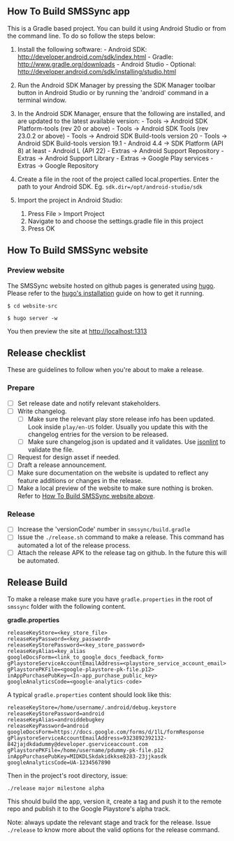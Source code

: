 ## How To Build SMSSync app

This is a Gradle based project. You can build it using Android Studio or from the command line. To 
do so follow the steps below:

1. Install the following software:
       - Android SDK:
         http://developer.android.com/sdk/index.html
       - Gradle:
         http://www.gradle.org/downloads
       - Android Studio - Optional: 
         http://developer.android.com/sdk/installing/studio.html

2. Run the Android SDK Manager by pressing the SDK Manager toolbar button
   in Android Studio or by running the 'android' command in a terminal
   window.

3. In the Android SDK Manager, ensure that the following are installed,
   and are updated to the latest available version:
       - Tools -> Android SDK Platform-tools (rev 20 or above)
       - Tools -> Android SDK Tools (rev 23.0.2 or above)
       - Tools -> Android SDK Build-tools version 20
       - Tools -> Android SDK Build-tools version 19.1
       - Android 4.4 -> SDK Platform (API 8) at least
       - Android L (API 22)
       - Extras -> Android Support Repository
       - Extras -> Android Support Library
       - Extras -> Google Play services
       - Extras -> Google Repository

4. Create a file in the root of the project called local.properties. Enter the path to your Android SDK.
    Eg. `sdk.dir=/opt/android-studio/sdk`

5. Import the project in Android Studio:

    1. Press File > Import Project
    2. Navigate to and choose the settings.gradle file in this project
    3. Press OK


## How To Build SMSSync website

### Preview website

The SMSSync website hosted on github pages is generated using [hugo](http://gohugo.io/).
Please refer to the [hugo's installation](http://gohugo.io/overview/installing/) guide on how to get it running.

```
$ cd website-src

$ hugo server -w

```

You then preview the site at [http://localhost:1313]( http://localhost:1313)

## Release checklist
These are guidelines to follow when you're about to make a release.
### Prepare
- [ ] Set release date and notify relevant stakeholders.
- [ ] Write changelog.
  - [ ] Make sure the relevant play store release info has been updated. Look inside `play/en-US` folder.
       Usually you update this with the changelog entries for the version to be released.
  - [ ] Make sure changelog.json is updated and it validates. Use [jsonlint](http://jsonlint.com/) to validate the file.
- [ ] Request for design asset if needed.
- [ ] Draft a release announcement.
- [ ] Make sure documentation on the website is updated to reflect any feature additions or changes in
   the release.
- [ ] Make a local preview of the website to make sure nothing is broken. Refer to [How To Build SMSSync website above](#how-to-build-smssync-website).

### Release
- [ ] Increase the 'versionCode' number in `smssync/build.gradle`
- [ ] Issue the `./release.sh` command to make a release. This command has automated a lot of the release process.
- [ ] Attach the release APK to the release tag on github. In the future this will be automated.

## Release Build

To make a release make sure you have `gradle.properties` in the root of `smssync` folder with the
following content.

**gradle.properties**
```
releaseKeyStore=<key_store_file>
releaseKeyPassword=<key_password>
releaseKeyStorePassword=<key_store_password>
releaseKeyAlias=key_alias
googleDocsForm=<link_to_google_docs_feedback_form>
gPlaystoreServiceAccountEmailAddress=<playstore_service_account_email>
gPlaystorePKFile=<google-playstore-pk-file.p12>
inAppPurchasePubKey=<In-app_purchase_public_key>
googleAnalyticsCode=<google-analytics-code>
```

A typical `gradle.properties` content should look like this:
```
releaseKeyStore=/home/username/.android/debug.keystore
releaseKeyStorePassword=android
releaseKeyAlias=androiddebugkey
releaseKeyPassword=android
googleDocsForm=https://docs.google.com/forms/d/1lL/formResponse
gPlaystoreServiceAccountEmailAddress=9323892392132-842jajdkdadummy@developer.gserviceaccount.com
gPlaystorePKFile=/home/username/pdummy-pk-file.p12
inAppPurchasePubKey=MIDKDLSkdakidkkse8283-23jjkasdk
googleAnalyticsCode=UA-1234567890
```

Then in the project's root directory, issue:

`./release major milestone alpha`

This should build the app, version it, create a tag and push it to the remote repo and publish
it to the Google Playstore's alpha track.

Note: always update the relevant stage and track for the release. Issue `./release` to know more
about the valid options for the release command.
